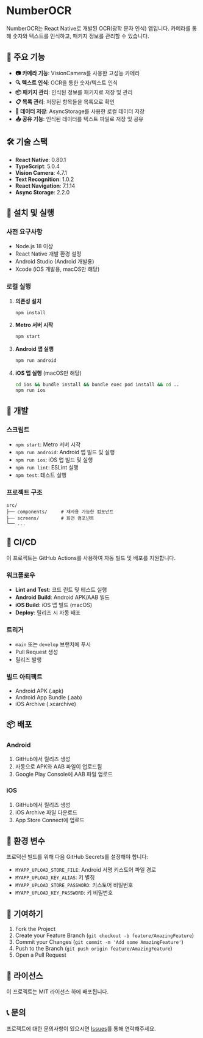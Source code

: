 # NumberOCR

NumberOCR는 React Native로 개발된 OCR(광학 문자 인식) 앱입니다. 카메라를 통해 숫자와 텍스트를 인식하고, 패키지 정보를 관리할 수 있습니다.

## 🚀 주요 기능

- **📷 카메라 기능**: VisionCamera를 사용한 고성능 카메라
- **🔍 텍스트 인식**: OCR을 통한 숫자/텍스트 인식
- **📦 패키지 관리**: 인식된 정보를 패키지로 저장 및 관리
- **📋 목록 관리**: 저장된 항목들을 목록으로 확인
- **💾 데이터 저장**: AsyncStorage를 사용한 로컬 데이터 저장
- **📤 공유 기능**: 인식된 데이터를 텍스트 파일로 저장 및 공유

## 🛠️ 기술 스택

- **React Native**: 0.80.1
- **TypeScript**: 5.0.4
- **Vision Camera**: 4.7.1
- **Text Recognition**: 1.0.2
- **React Navigation**: 7.1.14
- **Async Storage**: 2.2.0

## 📱 설치 및 실행

### 사전 요구사항

- Node.js 18 이상
- React Native 개발 환경 설정
- Android Studio (Android 개발용)
- Xcode (iOS 개발용, macOS만 해당)

### 로컬 실행

1. **의존성 설치**
   ```bash
   npm install
   ```

2. **Metro 서버 시작**
   ```bash
   npm start
   ```

3. **Android 앱 실행**
   ```bash
   npm run android
   ```

4. **iOS 앱 실행** (macOS만 해당)
   ```bash
   cd ios && bundle install && bundle exec pod install && cd ..
   npm run ios
   ```

## 🔧 개발

### 스크립트

- `npm start`: Metro 서버 시작
- `npm run android`: Android 앱 빌드 및 실행
- `npm run ios`: iOS 앱 빌드 및 실행
- `npm run lint`: ESLint 실행
- `npm test`: 테스트 실행

### 프로젝트 구조

```
src/
├── components/     # 재사용 가능한 컴포넌트
├── screens/        # 화면 컴포넌트
└── ...
```

## 🚀 CI/CD

이 프로젝트는 GitHub Actions를 사용하여 자동 빌드 및 배포를 지원합니다.

### 워크플로우

- **Lint and Test**: 코드 린트 및 테스트 실행
- **Android Build**: Android APK/AAB 빌드
- **iOS Build**: iOS 앱 빌드 (macOS)
- **Deploy**: 릴리즈 시 자동 배포

### 트리거

- `main` 또는 `develop` 브랜치에 푸시
- Pull Request 생성
- 릴리즈 발행

### 빌드 아티팩트

- Android APK (.apk)
- Android App Bundle (.aab)
- iOS Archive (.xcarchive)

## 📦 배포

### Android

1. GitHub에서 릴리즈 생성
2. 자동으로 APK와 AAB 파일이 업로드됨
3. Google Play Console에 AAB 파일 업로드

### iOS

1. GitHub에서 릴리즈 생성
2. iOS Archive 파일 다운로드
3. App Store Connect에 업로드

## 🔐 환경 변수

프로덕션 빌드를 위해 다음 GitHub Secrets를 설정해야 합니다:

- `MYAPP_UPLOAD_STORE_FILE`: Android 서명 키스토어 파일 경로
- `MYAPP_UPLOAD_KEY_ALIAS`: 키 별칭
- `MYAPP_UPLOAD_STORE_PASSWORD`: 키스토어 비밀번호
- `MYAPP_UPLOAD_KEY_PASSWORD`: 키 비밀번호

## 🤝 기여하기

1. Fork the Project
2. Create your Feature Branch (`git checkout -b feature/AmazingFeature`)
3. Commit your Changes (`git commit -m 'Add some AmazingFeature'`)
4. Push to the Branch (`git push origin feature/AmazingFeature`)
5. Open a Pull Request

## 📄 라이선스

이 프로젝트는 MIT 라이선스 하에 배포됩니다.

## 📞 문의

프로젝트에 대한 문의사항이 있으시면 [Issues](https://github.com/sjouble/numberocr/issues)를 통해 연락해주세요.
